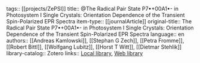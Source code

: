 tags:: [[projects/ZePSI]]
title:: @The Radical Pair State P7•+00A1•- in Photosystem I Single Crystals: Orientation Dependence of the Transient Spin-Polarized EPR Spectra
item-type:: [[journalArticle]]
original-title:: The Radical Pair State P7•+00A1•- in Photosystem I Single Crystals: Orientation Dependence of the Transient Spin-Polarized EPR Spectra
language:: en
authors:: [[Andreas Kamlowski]], [[Stephan G Zech]], [[Petra Fromme]], [[Robert Bittl]], [[Wolfgang Lubitz]], [[Horst T Witt]], [[Dietmar Stehlik]]
library-catalog:: Zotero
links:: [Local library](zotero://select/library/items/L9YL9ZM4), [Web library](https://www.zotero.org/users/9044942/items/L9YL9ZM4)
